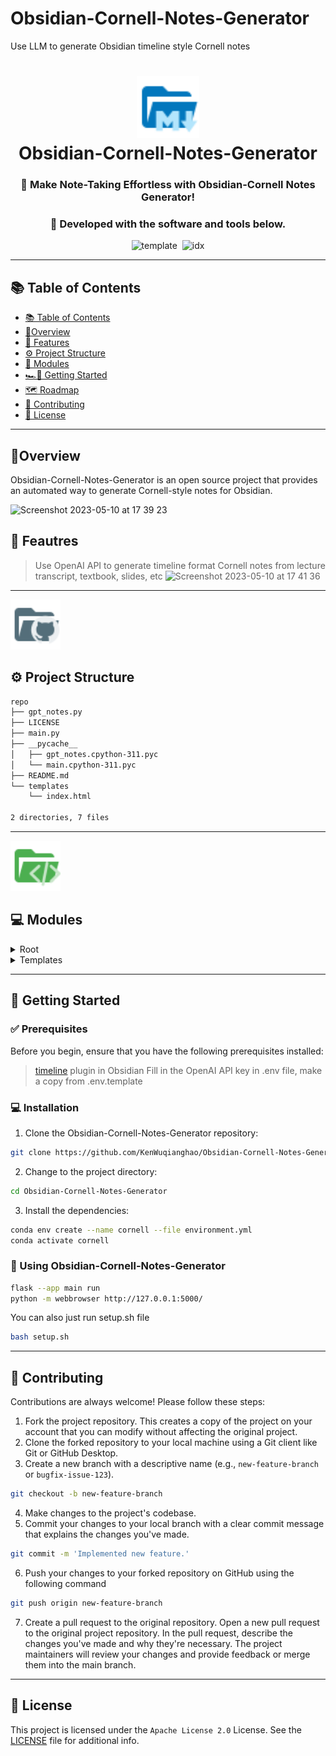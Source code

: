 # Obsidian-Cornell-Notes-Generator
Use LLM to generate Obsidian timeline style Cornell notes


<div align="center">
<h1 align="center">
<img src="https://raw.githubusercontent.com/PKief/vscode-material-icon-theme/ec559a9f6bfd399b82bb44393651661b08aaf7ba/icons/folder-markdown-open.svg" width="100" />
<br>
Obsidian-Cornell-Notes-Generator
</h1>
<h3 align="center">📍 Make Note-Taking Effortless with Obsidian-Cornell Notes Generator!</h3>
<h3 align="center">🚀 Developed with the software and tools below.</h3>
<p align="center">

<img src="https://img.shields.io/badge/Markdown-000000.svg?style=for-the-badge&logo=Markdown&logoColor=white" alt="template" />
<img src="https://img.shields.io/badge/Python-3776AB.svg?style=for-the-badge&logo=Python&logoColor=white" alt="" />
<img src="https://img.shields.io/badge/HTML5-E34F26.svg?style=for-the-badge&logo=HTML5&logoColor=white" alt="idx" />
</p>

</div>

---
## 📚 Table of Contents
- [📚 Table of Contents](#-table-of-contents)
- [📍Overview](#-introdcution)
- [🔮 Features](#-features)
- [⚙️ Project Structure](#project-structure)
- [🧩 Modules](#modules)
- [🏎💨 Getting Started](#-getting-started)
- [🗺 Roadmap](#-roadmap)
- [🤝 Contributing](#-contributing)
- [🪪 License](#-license)

---

## 📍Overview

Obsidian-Cornell-Notes-Generator is an open source project that provides an automated way to generate Cornell-style notes for Obsidian.

![Screenshot 2023-05-10 at 17 39 23](https://github.com/KenWuqianghao/Obsidian-Cornell-Notes-Generator/assets/20444505/3877425f-0d8b-467a-ad08-b2e147545ccb)

## 🔮 Feautres

> Use OpenAI API to generate timeline format Cornell notes from lecture transcript, textbook, slides, etc
![Screenshot 2023-05-10 at 17 41 36](https://github.com/KenWuqianghao/Obsidian-Cornell-Notes-Generator/assets/20444505/d0059a24-efe2-42e2-961e-1db3e1c54ac4)

---

<img src="https://raw.githubusercontent.com/PKief/vscode-material-icon-theme/ec559a9f6bfd399b82bb44393651661b08aaf7ba/icons/folder-github-open.svg" width="80" />

## ⚙️ Project Structure

```bash
repo
├── gpt_notes.py
├── LICENSE
├── main.py
├── __pycache__
│   ├── gpt_notes.cpython-311.pyc
│   └── main.cpython-311.pyc
├── README.md
└── templates
    └── index.html

2 directories, 7 files
```
---

<img src="https://raw.githubusercontent.com/PKief/vscode-material-icon-theme/ec559a9f6bfd399b82bb44393651661b08aaf7ba/icons/folder-src-open.svg" width="80" />

## 💻 Modules
<details closed><summary>Root</summary>

| File         | Summary                                                                                                                                                                                                           | Module       |
|:-------------|:------------------------------------------------------------------------------------------------------------------------------------------------------------------------------------------------------------------|:-------------|
| gpt_notes.py | This code imports the OpenAI API and dotenv library , loads the dotenv file , and sets the OpenAI API key . It then defines two functions : split_prompt ( ) which splits a text into parts and sends them to the | gpt_notes.py |
| main.py      | This code creates a Flask web application that takes in text input from a user , processes it using the generate_notes function from the gpt_notes module , and returns the processed text as a JSON response .   | main.py      |

</details>

<details closed><summary>Templates</summary>

| File       | Summary                                                                                                                                                          | Module               |
|:-----------|:-----------------------------------------------------------------------------------------------------------------------------------------------------------------|:---------------------|
| index.html | This code creates a web app using Flask that takes in text from a textarea and processes it using an AJAX call . The output is then displayed in a pre element . | templates/index.html |

</details>
<hr />

## 🚀 Getting Started

### ✅ Prerequisites

Before you begin, ensure that you have the following prerequisites installed:
> [timeline](https://github.com/Darakah/obsidian-timelines) plugin in Obsidian
> Fill in the OpenAI API key in .env file, make a copy from .env.template

### 💻 Installation

1. Clone the Obsidian-Cornell-Notes-Generator repository:
```sh
git clone https://github.com/KenWuqianghao/Obsidian-Cornell-Notes-Generator
```

2. Change to the project directory:
```sh
cd Obsidian-Cornell-Notes-Generator
```

3. Install the dependencies:
```sh
conda env create --name cornell --file environment.yml
conda activate cornell
```

### 🤖 Using Obsidian-Cornell-Notes-Generator

```sh
flask --app main run
python -m webbrowser http://127.0.0.1:5000/
```

You can also just run setup.sh file
```sh
bash setup.sh
```
---

## 🤝 Contributing
Contributions are always welcome! Please follow these steps:
1. Fork the project repository. This creates a copy of the project on your account that you can modify without affecting the original project.
2. Clone the forked repository to your local machine using a Git client like Git or GitHub Desktop.
3. Create a new branch with a descriptive name (e.g., `new-feature-branch` or `bugfix-issue-123`).
```sh
git checkout -b new-feature-branch
```
4. Make changes to the project's codebase.
5. Commit your changes to your local branch with a clear commit message that explains the changes you've made.
```sh
git commit -m 'Implemented new feature.'
```
6. Push your changes to your forked repository on GitHub using the following command
```sh
git push origin new-feature-branch
```
7. Create a pull request to the original repository.
Open a new pull request to the original project repository. In the pull request, describe the changes you've made and why they're necessary.
The project maintainers will review your changes and provide feedback or merge them into the main branch.

---

## 🪪 License

This project is licensed under the `Apache License 2.0` License. See the [LICENSE](https://docs.github.com/en/communities/setting-up-your-project-for-healthy-contributions/adding-a-license-to-a-repository) file for additional info.
